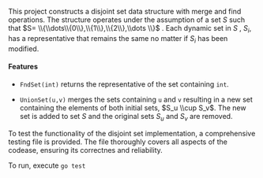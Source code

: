 This project constructs a disjoint set data structure with merge and find operations. The structure operates under the assumption of a set $S$ such that $S= \\{\\dots\\{0\\},\\{1\\},\\{2\\},\\dots \\}$ . Each dynamic set in $S$ , $S_i$, has a representative that remains the same no matter if $S_i$ has been modified. 

#### Features ####

* `FndSet(int)` returns the representative of the set containing `int`.

* `UnionSet(u,v)` merges the sets containing `u` and `v` resulting in a new set containing the elements of both initial sets, $S_u \\cup S_v$. The new set is added to set $S$ and the original sets $S_u$ and $S_v$ are removed. 

To test the functionality of the disjoint set implementation, a comprehensive testing file is provided. The file thoroughly covers all aspects of the codease, ensuring its correctnes and reliability.

To run, execute `go test`
